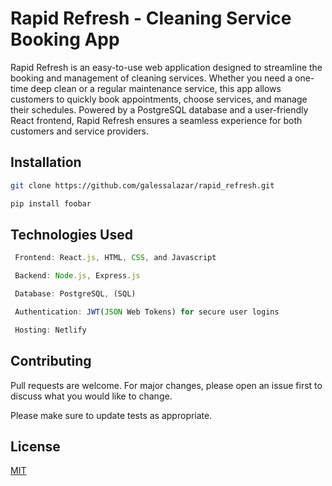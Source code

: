 # Rapid Refresh - Cleaning Service Booking App

Rapid Refresh is an easy-to-use web application designed to streamline the booking and management of cleaning services. Whether you need a one-time deep clean or a regular maintenance service, this app allows customers to quickly book appointments, choose services, and manage their schedules. Powered by a PostgreSQL database and a user-friendly React frontend, Rapid Refresh ensures a seamless experience for both customers and service providers.

## Installation

```bash 
git clone https://github.com/galessalazar/rapid_refresh.git
```

```bash
pip install foobar
```

## Technologies Used

```Javascript
 Frontend: React.js, HTML, CSS, and Javascript

 Backend: Node.js, Express.js

 Database: PostgreSQL, (SQL)

 Authentication: JWT(JSON Web Tokens) for secure user logins

 Hosting: Netlify
```

## Contributing

Pull requests are welcome. For major changes, please open an issue first
to discuss what you would like to change.

Please make sure to update tests as appropriate.

## License

[MIT](https://choosealicense.com/licenses/mit/)
